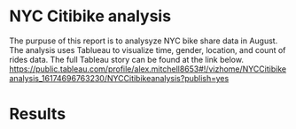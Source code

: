 # NYC Citibike analysis

The purpuse of this report is to analysyze NYC bike share data in August. The analysis uses Tablueau to visualize time, gender, location, and count of rides data. The full Tableau story can be found at the link below.
https://public.tableau.com/profile/alex.mitchell8653#!/vizhome/NYCCitibikeanalysis_16174696763230/NYCCitibikeanalysis?publish=yes
 
# Results 
